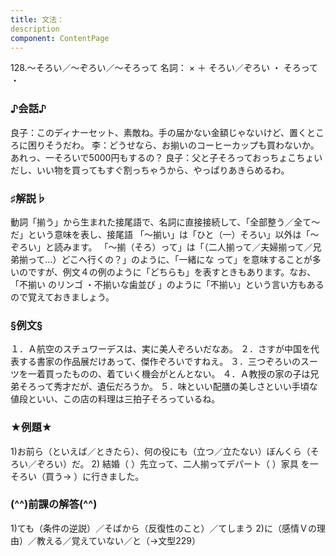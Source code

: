 ```yaml
---
title: 文法：
description
component: ContentPage
---
```



128.～そろい／～ぞろい／～そろって
名詞： × ＋ そろい／ぞろい ・ そろって ・
### ♪会話♪
良子：このディナーセット、素敵ね。手の届かない金額じゃないけど、置くところに困りそうだわ。
李：どうせなら、お揃いのコーヒーカップも買わないか。あれっ、一そろいで5000円もするの？
良子：父と子そろっておっちょこちょいだし、いい物を買ってもすぐ割っちゃうから、やっぱりあきらめるわ。
### ♯解説♭
動詞「揃う」から生まれた接尾語で、名詞に直接接続して、「全部整う／全て～だ」という意味を表し、接尾語 「～揃い」は「ひと（一）そろい」以外は「～ぞろい」と読みます。
「～揃（そろ）って」は「（二人揃って／夫婦揃って／兄弟揃って…）どこへ行くの？」のように、「一緒にな って」を意味することが多いのですが、例文４の例のように「どちらも」を表すときもあります。なお、「不揃い のリンゴ ・不揃いな歯並び 」のように「不揃い」という言い方もあるので覚えておきましょう。
### §例文§
１．Ａ航空のスチュワーデスは、実に美人ぞろいだなあ。
２．さすが中国を代表する書家の作品展だけあって、傑作ぞろいですねえ。
３．三つぞろいのスーツを一着買ったものの、着ていく機会がとんとない。
４．Ａ教授の家の子は兄弟そろって秀才だが、遺伝だろうか。
５．味といい配膳の美しさといい手頃な値段といい、この店の料理は三拍子そろっているね。
### ★例題★
1)お前ら（といえば／ときたら）、何の役にも（立つ／立たない）ぼんくら（そろい／ぞろい）だ。
2) 結婚（ ）先立って、二人揃ってデパート（ ）家具 を一そろい（買う→ ）に行きました。
### (^^)前課の解答(^^)
1)ても（条件の逆説）／そばから（反復性のこと）／てしまう
2)に（感情Ｖの理由）／教える／覚えていない／と（→文型229）
